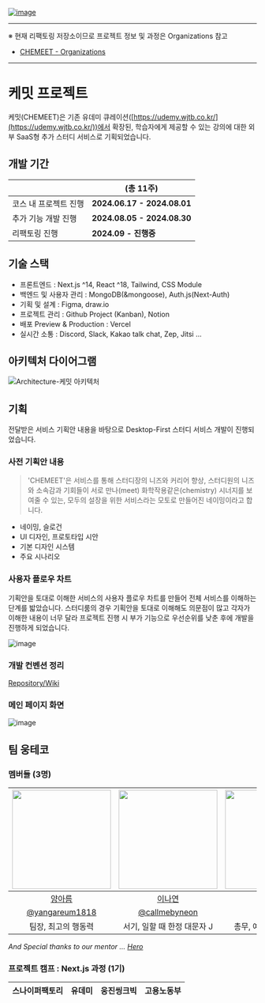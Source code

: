 [![image](https://github.com/user-attachments/assets/31cc3274-77ab-4885-a15c-0006cf73d129)](https://chemeet.vercel.app/)

---

※ 현재 리팩토링 저장소이므로 프로젝트 정보 및 과정은 Organizations 참고

- [CHEMEET - Organizations](https://github.com/woongteco)

---

# 케밋 프로젝트

케밋(CHEMEET)은 기존 유데미 큐레이션([https://udemy.wjtb.co.kr/](https://udemy.wjtb.co.kr/))에서 확장된, 학습자에게 제공할 수 있는 강의에 대한 외부 SaaS형 추가 스터디 서비스로 기획되었습니다.

## 개발 기간

|                       | (총 11주)                   |
| --------------------- | --------------------------- |
| 코스 내 프로젝트 진행 | **2024.06.17 - 2024.08.01** |
| 추가 기능 개발 진행   | **2024.08.05 - 2024.08.30** |
| 리팩토링 진행         | **2024.09 - 진행중**        |

## 기술 스택

- 프론트엔드 : Next.js ^14, React ^18, Tailwind, CSS Module
- 백엔드 및 사용자 관리 : MongoDB(&mongoose), Auth.js(Next-Auth)
- 기획 및 설계 : Figma, draw.io
- 프로젝트 관리 : Github Project (Kanban), Notion
- 배포 Preview & Production : Vercel
- 실시간 소통 : Discord, Slack, Kakao talk chat, Zep, Jitsi ...

## 아키텍처 다이어그램

![Architecture-케밋 아키텍처](https://github.com/user-attachments/assets/071be105-50c2-4875-b9ab-8fae2d5424e2)

## 기획

전달받은 서비스 기획안 내용을 바탕으로 Desktop-First 스터디 서비스 개발이 진행되었습니다.

### 사전 기획안 내용

> 'CHEMEET'은 서비스를 통해 스터디장의 니즈와 커리어 향상, 스터디원의 니즈와 소속감과 기회들이 서로 만나(meet) 화학작용같은(chemistry) 시너지를 보여줄 수 있는, 모두의 설장을 위한 서비스라는 모토로 만들어진 네이밍이라고 합니다.

- 네이밍, 슬로건
- UI 디자인, 프로토타입 시안
- 기본 디자인 시스템
- 주요 시나리오

### 사용자 플로우 차트

기획안을 토대로 이해한 서비스의 사용자 플로우 차트를 만들어 전체 서비스를 이해하는 단계를 밟았습니다.
스터디룸의 경우 기획안을 토대로 이해해도 의문점이 많고 각자가 이해한 내용이 너무 달라 프로젝트 진행 시 부가 기능으로 우선순위를 낮춘 후에 개발을 진행하게 되었습니다.

![image](https://github.com/user-attachments/assets/23bc3468-9a16-440a-a401-29473a825c80)

### 개발 컨벤션 정리

[Repository/Wiki](https://github.com/woongteco/nextcamp-12t/wiki)

### 메인 페이지 화면

![image](https://github.com/user-attachments/assets/458fe4b7-993d-4fff-a281-f67bd65080dc)

## 팀 웅테코

### 멤버들 (3명)

| [<img src="https://avatars.githubusercontent.com/yangareum1818" width="200">](https://github.com/yangareum1818) | [<img src="https://avatars.githubusercontent.com/callmebyneon" width="200">](https://github.com/callmebyneon) | [<img src="https://avatars.githubusercontent.com/oweaj" width="200">](https://github.com/oweaj) |
| :-------------------------------------------------------------------------------------------------------------: | :-----------------------------------------------------------------------------------------------------------: | :---------------------------------------------------------------------------------------------: |
|                                   [양아름](https://github.com/yangareum1818)                                    |                                   [이나연](https://github.com/callmebyneon)                                   |                               [장재우](https://github.com/oweaj)                                |
|                               [@yangareum1818](https://github.com/yangareum1818)                                |                               [@callmebyneon](https://github.com/callmebyneon)                                |                               [@oweaj](https://github.com/oweaj)                                |
|                                               팀장, 최고의 행동력                                               |                                          서기, 일할 때 한정 대문자 J                                          |                                    총무, 예비 백엔드 개발자                                     |

_And Special thanks to our mentor ... [Hero](https://github.com/hero-dataheroes)_

### 프로젝트 캠프 : Next.js 과정 (1기)

| 스나이퍼팩토리 | 유데미 | 웅진씽크빅 | 고용노동부 |
| :------------: | :----: | :--------: | :--------: |
